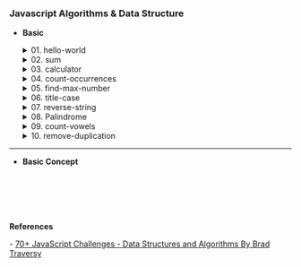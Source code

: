 ### Javascript Algorithms & Data Structure

-   <b>Basic</b>
    <details>
        <summary>01. hello-world</summary>
          <p> &nbsp;&nbsp; Q: Write a function called `helloWorld` that returns a string of 'Hello World!'.</p>
          <br>
    </details>

    <details>
        <summary>02. sum</summary>
          <p> &nbsp;&nbsp; Q: Write a function called getSum that takes in two numbers and returns the sum of those two numbers.</p>
          <br>
    </details>

    <details>
        <summary>03. calculator</summary>
          <p> &nbsp;&nbsp; Q: Write a function called calculator that takes in 2 numbers and an operator and returns the result of the calculation.</p>
          <br>
    </details>

    <details>
        <summary>04. count-occurrences</summary>
          <p> &nbsp;&nbsp; Q: Write a function called countOccurrences() that takes in a string and a character and returns the number of occurrences of that character in the string.</p>
          <br>
    </details>

    <details>
        <summary>05. find-max-number</summary>
          <p> &nbsp;&nbsp; Q: Write a function called findMaxNumber that takes in an array of numbers and returns the largest number in the array.</p>
          <br>
    </details>

    <details>
        <summary>06. title-case</summary>
          <p> &nbsp;&nbsp; Q: Write a function called titleCase that takes in a string and returns the string with the first letter of each word capitalized.</p>
          <br>
    </details>

    <details>
        <summary> 07. reverse-string </summary>
          <p> &nbsp;&nbsp; Q: Write a function called `reverseString` that takes in a string and returns the reverse of that string.</p>
          <br>
    </details>

    <details>
        <summary>08. Palindrome</summary>
          <p> &nbsp;&nbsp; Q: Write a function called isPalindrome that takes in a string and returns true if the string is a palindrome and false if it is not.</p>
          <br>
    </details>

    <details>
        <summary>09. count-vowels</summary>
          <p> &nbsp;&nbsp; Q: Write a function called countVowels that takes in a string and returns the number of vowels in the string.</p>
          <br>
    </details>

    <details>
        <summary>10. remove-duplication</summary>
          <p> &nbsp;&nbsp;&nbsp; Q: Write a function called removeDuplicates that takes in an array and returns a new array with duplicates removed.</p>
          <br>
    </details>

---

-   <b>Basic Concept</b>
    <br>
    <br>
    <br>
    <br>
    <br>
    <br>

<p><b>References</b></p>
- <a href="https://learning.oreilly.com/course/70-javascript-challenges/9781835468814/">70+ JavaScript Challenges - Data Structures and Algorithms By Brad Traversy</a>
